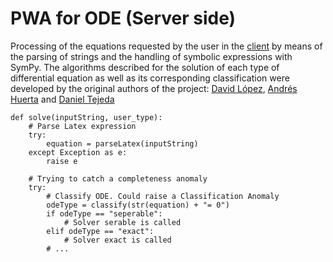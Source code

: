 # PWA for ODE (Server side)
Processing of the equations requested by the user in the [client](https://github.com/buronsuave/pwa-ode-project-client) by means of the parsing of strings and the handling of symbolic expressions with SymPy. The algorithms described for the solution of each type of differential equation as well as its corresponding classification were developed by the original authors of the project: [David López](https://github.com/buronsuave), [Andrés Huerta](https://github.com/AndresHv07) and [Daniel Tejeda](https://github.com/FGauss)

```pyhton
def solve(inputString, user_type):
    # Parse Latex expression 
    try:
        equation = parseLatex(inputString)
    except Exception as e:
        raise e

    # Trying to catch a completeness anomaly 
    try:
        # Classify ODE. Could raise a Classification Anomaly
        odeType = classify(str(equation) + "= 0")
        if odeType == "seperable":
            # Solver serable is called
        elif odeType == "exact":
            # Solver exact is called
        # ...
```
